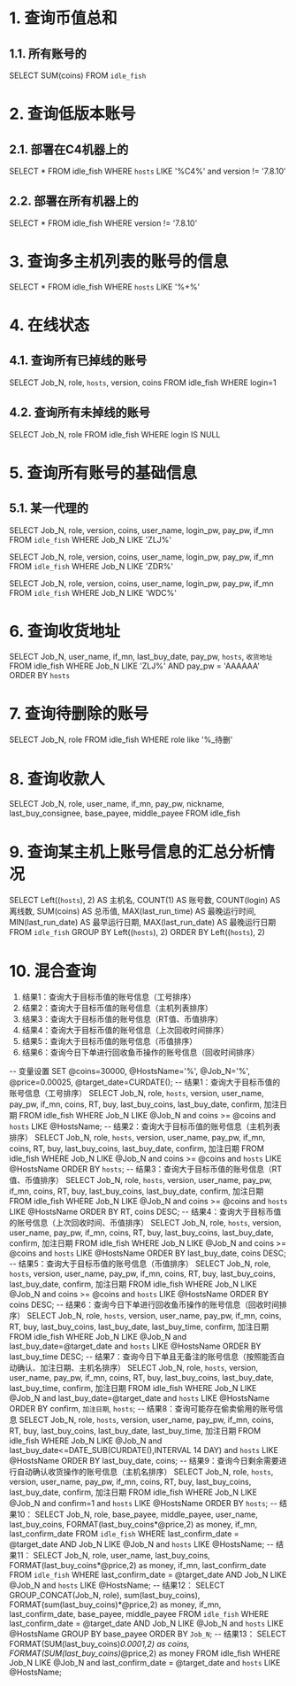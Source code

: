 # 1. 查询币值总和
## 1.1. 所有账号的
SELECT SUM(coins) FROM `idle_fish`

# 2. 查询低版本账号
## 2.1. 部署在C4机器上的
SELECT * FROM idle_fish WHERE `hosts` LIKE '%C4%' and version != '7.8.10'
## 2.2. 部署在所有机器上的
SELECT * FROM idle_fish WHERE version != '7.8.10'

# 3. 查询多主机列表的账号的信息
SELECT * FROM idle_fish WHERE `hosts` LIKE '%+%'

# 4. 在线状态
## 4.1. 查询所有已掉线的账号
SELECT Job_N, role, `hosts`, version, coins FROM idle_fish WHERE login=1
## 4.2. 查询所有未掉线的账号
SELECT Job_N, role FROM idle_fish WHERE login IS NULL

# 5. 查询所有账号的基础信息
## 5.1. 某一代理的

SELECT Job_N, role, version, coins, user_name, login_pw, pay_pw, if_mn FROM `idle_fish` WHERE Job_N LIKE 'ZLJ%'

SELECT Job_N, role, version, coins, user_name, login_pw, pay_pw, if_mn FROM `idle_fish` WHERE Job_N LIKE 'ZDR%'

SELECT Job_N, role, version, coins, user_name, login_pw, pay_pw, if_mn FROM `idle_fish` WHERE Job_N LIKE 'WDC%'

# 6. 查询收货地址
SELECT Job_N, user_name, if_mn, last_buy_date, pay_pw, `hosts`, `收货地址` FROM idle_fish WHERE Job_N LIKE 'ZLJ%' AND pay_pw = 'AAAAAA' ORDER BY `hosts`

# 7. 查询待删除的账号

SELECT Job_N, role FROM idle_fish WHERE role like '%_待删'

# 8. 查询收款人

SELECT Job_N, role, user_name, if_mn, pay_pw, nickname, last_buy_consignee, base_payee, middle_payee FROM idle_fish

# 9. 查询某主机上账号信息的汇总分析情况

SELECT Left((`hosts`), 2) AS 主机名, COUNT(1) AS 账号数, COUNT(login) AS 离线数, SUM(coins) AS 总币值, MAX(last_run_time) AS 最晚运行时间, MIN(last_run_date) AS 最早运行日期, MAX(last_run_date) AS 最晚运行日期 FROM `idle_fish` GROUP BY Left((`hosts`), 2) ORDER BY Left((`hosts`), 2)

# 10. 混合查询

1. 结果1：查询大于目标币值的账号信息（工号排序）
2. 结果2：查询大于目标币值的账号信息（主机列表排序）
3. 结果3：查询大于目标币值的账号信息（RT值、币值排序）
4. 结果4：查询大于目标币值的账号信息（上次回收时间排序）
5. 结果5：查询大于目标币值的账号信息（币值排序）
6. 结果6：查询今日下单进行回收鱼币操作的账号信息（回收时间排序）

-- 变量设置
SET @coins=30000, @HostsName='%', @Job_N='%', @price=0.00025, @target_date=CURDATE();
-- 结果1：查询大于目标币值的账号信息（工号排序）
SELECT Job_N, role, `hosts`, version, user_name, pay_pw, if_mn, coins, RT, buy, last_buy_coins, last_buy_date, confirm, 加注日期 FROM idle_fish WHERE Job_N LIKE @Job_N and coins >= @coins and `hosts` LIKE @HostsName;
-- 结果2：查询大于目标币值的账号信息（主机列表排序）
SELECT Job_N, role, `hosts`, version, user_name, pay_pw, if_mn, coins, RT, buy, last_buy_coins, last_buy_date, confirm, 加注日期 FROM idle_fish WHERE Job_N LIKE @Job_N and coins >= @coins and `hosts` LIKE @HostsName ORDER BY `hosts`;
-- 结果3：查询大于目标币值的账号信息（RT值、币值排序）
SELECT Job_N, role, `hosts`, version, user_name, pay_pw, if_mn, coins, RT, buy, last_buy_coins, last_buy_date, confirm, 加注日期 FROM idle_fish WHERE Job_N LIKE @Job_N and coins >= @coins and `hosts` LIKE @HostsName ORDER BY RT, coins DESC;
-- 结果4：查询大于目标币值的账号信息（上次回收时间、币值排序）
SELECT Job_N, role, `hosts`, version, user_name, pay_pw, if_mn, coins, RT, buy, last_buy_coins, last_buy_date, confirm, 加注日期 FROM idle_fish WHERE Job_N LIKE @Job_N and coins >= @coins and `hosts` LIKE @HostsName ORDER BY last_buy_date, coins DESC;
-- 结果5：查询大于目标币值的账号信息（币值排序）
SELECT Job_N, role, `hosts`, version, user_name, pay_pw, if_mn, coins, RT, buy, last_buy_coins, last_buy_date, confirm, 加注日期 FROM idle_fish WHERE Job_N LIKE @Job_N and coins >= @coins and `hosts` LIKE @HostsName ORDER BY coins DESC;
-- 结果6：查询今日下单进行回收鱼币操作的账号信息（回收时间排序）
SELECT Job_N, role, `hosts`, version, user_name, pay_pw, if_mn, coins, RT, buy, last_buy_coins, last_buy_date, last_buy_time, confirm, 加注日期 FROM idle_fish WHERE Job_N LIKE @Job_N and last_buy_date=@target_date and `hosts` LIKE @HostsName ORDER BY last_buy_time DESC;
-- 结果7：查询今日下单且无备注的账号信息（按照能否自动确认、加注日期、主机名排序）
SELECT Job_N, role, `hosts`, version, user_name, pay_pw, if_mn, coins, RT, buy, last_buy_coins, last_buy_date, last_buy_time, confirm, 加注日期 FROM idle_fish WHERE Job_N LIKE @Job_N and last_buy_date=@target_date and `hosts` LIKE @HostsName ORDER BY confirm, `加注日期`, `hosts`;
-- 结果8：查询可能存在偷卖偷用的账号信息
SELECT Job_N, role, `hosts`, version, user_name, pay_pw, if_mn, coins, RT, buy, last_buy_coins, last_buy_date, last_buy_time, 加注日期 FROM idle_fish WHERE Job_N LIKE @Job_N and last_buy_date<=DATE_SUB(CURDATE(),INTERVAL 14 DAY) and `hosts` LIKE @HostsName ORDER BY last_buy_date, coins;
-- 结果9：查询今日剩余需要进行自动确认收货操作的账号信息（主机名排序）
SELECT Job_N, role, `hosts`, version, user_name, pay_pw, if_mn, coins, RT, buy, last_buy_coins, last_buy_date, confirm, 加注日期 FROM idle_fish WHERE Job_N LIKE @Job_N and confirm=1 and `hosts` LIKE @HostsName ORDER BY `hosts`;
-- 结果10：
SELECT Job_N, role, base_payee, middle_payee, user_name, last_buy_coins, FORMAT(last_buy_coins*@price,2) as money, if_mn, last_confirm_date FROM `idle_fish` WHERE last_confirm_date = @target_date AND Job_N LIKE @Job_N and `hosts` LIKE @HostsName;
-- 结果11：
SELECT Job_N, role, user_name, last_buy_coins, FORMAT(last_buy_coins*@price,2) as money, if_mn, last_confirm_date FROM `idle_fish` WHERE last_confirm_date = @target_date AND Job_N LIKE @Job_N and `hosts` LIKE @HostsName;
-- 结果12：
SELECT GROUP_CONCAT(Job_N, role), sum(last_buy_coins), FORMAT(sum(last_buy_coins)*@price,2) as money, if_mn, last_confirm_date, base_payee, middle_payee FROM `idle_fish` WHERE last_confirm_date = @target_date AND Job_N LIKE @Job_N and `hosts` LIKE @HostsName GROUP BY base_payee ORDER BY `Job_N`;
-- 结果13：
SELECT FORMAT(SUM(last_buy_coins)*0.0001,2) as coins, FORMAT(SUM(last_buy_coins)*@price,2) as money FROM idle_fish WHERE Job_N LIKE @Job_N and last_confirm_date = @target_date and `hosts` LIKE @HostsName;